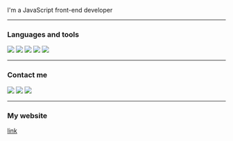 I'm a JavaScript front-end developer 
<hr>

### Languages and tools
![](https://img.shields.io/badge/-HTMl-%23141414?style=for-the-badge&logo=html5)
![](https://img.shields.io/badge/-css-%23141414?style=for-the-badge&logo=css3&logoColor=blue)
![](https://img.shields.io/badge/-scss-%23141414?style=for-the-badge&logo=sass)
![](https://img.shields.io/badge/-js-%23141414?style=for-the-badge&logo=javascript)
![](https://img.shields.io/badge/-vue-%23141414?style=for-the-badge&logo=vue.js)
<hr>

### Contact me
[![](https://img.shields.io/badge/-Telegram-%23141414?style=for-the-badge&logo=telegram)](https://t.me/alexey_krix)
[![](https://img.shields.io/badge/-Instagram-%23141414?style=for-the-badge&logo=instagram)](https://instagram.com/alexey_krix)
[![](https://img.shields.io/badge/-Email-%23141414?style=for-the-badge&logo=gmail)](mailto:alexeykrix@gmail.com)
<hr>

### My website
[link](https://alexeykrix.pp.ua)
